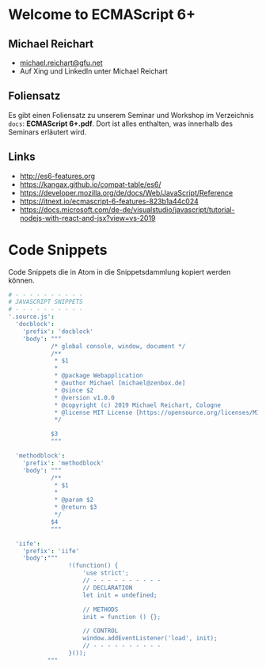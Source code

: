 # Welcome to ECMAScript 6+

## Michael Reichart
- michael.reichart@gfu.net
- Auf Xing und LinkedIn unter Michael Reichart

## Foliensatz
Es gibt einen Foliensatz zu unserem Seminar und Workshop im Verzeichnis `docs`: **ECMAScript 6+.pdf**. Dort ist alles enthalten, was innerhalb des Seminars erläutert wird.

## Links
- http://es6-features.org
- https://kangax.github.io/compat-table/es6/
- https://developer.mozilla.org/de/docs/Web/JavaScript/Reference
- https://itnext.io/ecmascript-6-features-823b1a44c024
- https://docs.microsoft.com/de-de/visualstudio/javascript/tutorial-nodejs-with-react-and-jsx?view=vs-2019

# Code Snippets
Code Snippets die in Atom in die Snippetsdammlung kopiert werden können.

```CoffeeScript
# - - - - - - - - - -
# JAVASCRIPT SNIPPETS
# - - - - - - - - - -
'.source.js':
  'docblock':
    'prefix': 'docblock'
    'body': """
            /* global console, window, document */
            /**
             * $1
             *
             * @package Webapplication
             * @author Michael [michael@zenbox.de]
             * @since $2
             * @version v1.0.0
             * @copyright (c) 2019 Michael Reichart, Cologne
             * @license MIT License [https://opensource.org/licenses/MIT]
             */

            $3
            """

  'methodblock':
    'prefix': 'methodblock'
    'body': """
            /**
             * $1
             *
             * @param $2
             * @return $3
             */
            $4
            """

  'iife':
    'prefix': 'iife'
    'body':"""
                 !(function() {
                     'use strict';
                     // - - - - - - - - - -
                     // DECLARATION
                     let init = undefined;

                     // METHODS
                     init = function () {};

                     // CONTROL
                     window.addEventListener('load', init);
                     // - - - - - - - - - -
                 }());
           """
```

